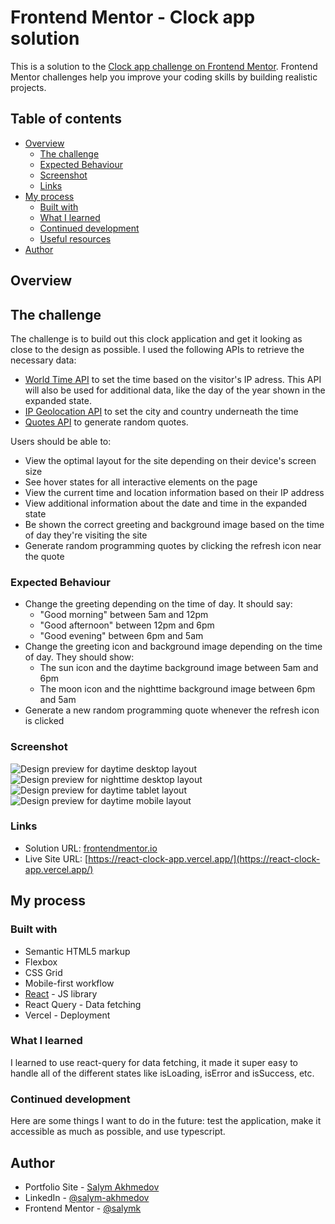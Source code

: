 # Frontend Mentor - Clock app solution

This is a solution to the [Clock app challenge on Frontend Mentor](https://www.frontendmentor.io/challenges/clock-app-LMFaxFwrM). Frontend Mentor challenges help you improve your coding skills by building realistic projects.

## Table of contents

- [Overview](#overview)
  - [The challenge](#the-challenge)
  - [Expected Behaviour](#expected-behaviour)
  - [Screenshot](#screenshot)
  - [Links](#links)
- [My process](#my-process)
  - [Built with](#built-with)
  - [What I learned](#what-i-learned)
  - [Continued development](#continued-development)
  - [Useful resources](#useful-resources)
- [Author](#author)

## Overview

## The challenge

The challenge is to build out this clock application and get it looking as close to the design as possible. I used the following APIs to retrieve the necessary data:

- [World Time API](http://worldtimeapi.org/) to set the time based on the visitor's IP adress. This API will also be used for additional data, like the day of the year shown in the expanded state.
- [IP Geolocation API](https://freegeoip.app/) to set the city and country underneath the time
- [Quotes API](https://api.quotable.io/) to generate random quotes.

Users should be able to:

- View the optimal layout for the site depending on their device's screen size
- See hover states for all interactive elements on the page
- View the current time and location information based on their IP address
- View additional information about the date and time in the expanded state
- Be shown the correct greeting and background image based on the time of day they're visiting the site
- Generate random programming quotes by clicking the refresh icon near the quote

### Expected Behaviour

- Change the greeting depending on the time of day. It should say:
  - "Good morning" between 5am and 12pm
  - "Good afternoon" between 12pm and 6pm
  - "Good evening" between 6pm and 5am
- Change the greeting icon and background image depending on the time of day. They should show:
  - The sun icon and the daytime background image between 5am and 6pm
  - The moon icon and the nighttime background image between 6pm and 5am
- Generate a new random programming quote whenever the refresh icon is clicked

### Screenshot

![Design preview for daytime desktop layout](src/assets/react-clock-app-desktop-daytime.jpg)
![Design preview for nighttime desktop layout](src/assets/react-clock-app-desktop-nighttime.jpg)
![Design preview for daytime tablet layout](src/assets/react-clock-app-tablet-daytime.jpg)
![Design preview for daytime mobile layout](src/assets/react-clock-app-mobile-daytime.jpg)

### Links

- Solution URL: [frontendmentor.io](https://www.frontendmentor.io/solutions/react-clock-app-Ao-91TaCf)
- Live Site URL: [https://react-clock-app.vercel.app/](https://react-clock-app.vercel.app/)

## My process

### Built with

- Semantic HTML5 markup
- Flexbox
- CSS Grid
- Mobile-first workflow
- [React](https://reactjs.org/) - JS library
- React Query - Data fetching
- Vercel - Deployment

### What I learned

I learned to use react-query for data fetching, it made it super easy to handle all of the different states like isLoading, isError and isSuccess, etc.

### Continued development

Here are some things I want to do in the future: test the application, make it accessible as much as possible, and use typescript.

## Author

- Portfolio Site - [Salym Akhmedov](https://www.salymakhmedov.dev/)
- LinkedIn - [@salym-akhmedov](https://www.linkedin.com/in/salym-akhmedov/)
- Frontend Mentor - [@salymk](https://www.frontendmentor.io/profile/salymk)
